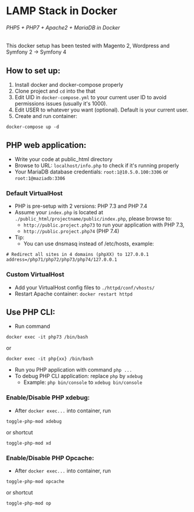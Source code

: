 # LAMP Stack in Docker
###### PHP5 + PHP7 + Apache2 + MariaDB in Docker
This docker setup has been tested with Magento 2, Wordpress and Symfony 2 -> Symfony 4

## How to set up:
1. Install docker and docker-compose properly
2. Clone project and `cd` into the that
3. Edit UID in `docker-compose.yml` to your current user ID to avoid permissions issues (usually it's 1000).
4. Edit USER to whatever you want (optional). Default is your current user.
5. Create and run container:
```shell script
docker-compose up -d
```

## PHP web application:
- Write your code at public_html directory
- Browse to URL: `localhost/info.php` to check if it's running properly
- Your MariaDB database credentials: `root:1@10.5.0.100:3306` or `root:1@maziadb:3306`

### Default VirtualHost
- PHP is pre-setup with 2 versions: PHP 7.3 and PHP 7.4
- Assume your `index.php` is located at `./public_html/projectname/public/index.php`,
please browse to: 
  - `http://public.project.php73` to run your application with PHP 7.3,
  - `http://public.project.php74` (PHP 7.4)
- Tip:
  - You can use dnsmasq instead of /etc/hosts, example:
```
# Redirect all sites in 4 domains (phpXX) to 127.0.0.1
address=/php71/php72/php73/php74/127.0.0.1
```

### Custom VirtualHost
- Add your VirtualHost config files to `./httpd/conf/vhosts/`
- Restart Apache container: `docker restart httpd`

## Use PHP CLI:
- Run command
```shell script
docker exec -it php73 /bin/bash
``` 
or
```shell script
docker exec -it php{xx} /bin/bash
```
- Run you PHP application with command `php ...`
- To debug PHP CLI application: replace `php` by `xdebug`
  - Example: `php bin/console` to `xdebug bin/console`

### Enable/Disable PHP xdebug:
- After ```docker exec...``` into container, run
```shell script
toggle-php-mod xdebug
```
or shortcut
```shell script
toggle-php-mod xd
```

### Enable/Disable PHP Opcache:
- After ```docker exec...``` into container, run
```shell script
toggle-php-mod opcache
```
or shortcut
```shell script
toggle-php-mod op
```

